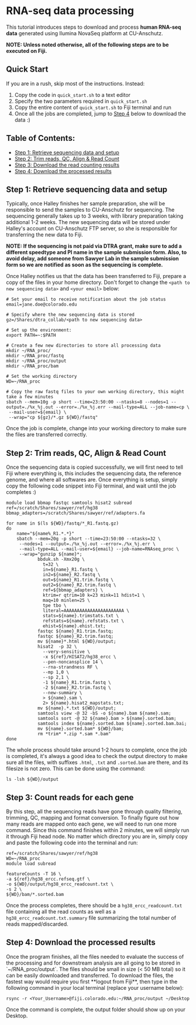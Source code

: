 # RNA-seq data processing
This tutorial introduces steps to download and process **human RNA-seq data** generated using Ilumina NovaSeq platform at CU-Anschutz.

**NOTE: Unless noted otherwise, all of the following steps are to be executed on Fiji.**

## Quick Start
If you are in a rush, skip most of the instructions. Instead:
1. Copy the code in `quick_start.sh` to a text editor
2. Specify the two parameters required in `quick_start.sh`
3. Copy the entire content of `quick_start.sh` to Fiji terminal and run
4. Once all the jobs are completed, jump to [Step 4](#step4) below to download the data :)

## Table of Contents:
* [Step 1: Retrieve sequencing data and setup](#step1)
* [Step 2: Trim reads, QC, Align & Read Count](#step2)
* [Step 3: Download the read counting results](#step3)
* [Step 4: Download the processed results](#step4)

<H2 id="step1">Step 1: Retrieve sequencing data and setup</H2>
Typically, once Halley finishes her sample preparation, she will be responsible to send the samples to CU-Anschutz for sequencing. The sequencing generally takes up to 3 weeks, with library preparation taking additional 1-2 weeks. The new sequencing data will be stored under Halley's account on CU-Anschutz FTP server, so she is responsible for transferring the new data to Fiji.

**NOTE: If the sequencing is not paid via DTRA grant, make sure to add a different speedtype and PI name in the sample submission form. Also, to avoid delay, add someone from Sawyer Lab in the sample submission form so we are notified as soon as the sequencing is complete.**

Once Halley notifies us that the data has been transferred to Fiji, prepare a copy of the files in your home directory. Don't forget to change the `<path to new sequencing data>` and `<your email>` below:
```
# Set your email to receive notification about the job status
email=jane.doe@colorado.edu

# Specify where the new sequencing data is stored
gz=/Shares/dtra_collab/<path to new sequencing data>

# Set up the environment:
export PATH=~:$PATH

# Create a few new directories to store all processing data
mkdir ~/RNA_proc/
mkdir ~/RNA_proc/fastq
mkdir ~/RNA_proc/output
mkdir ~/RNA_proc/bam

# Set the working directory
WD=~/RNA_proc

# Copy the raw fastq files to your own working directory, this might take a few minutes
sbatch --mem=10g -p short --time=23:50:00 --ntasks=8 --nodes=1 --output=./%x_%j.out --error=./%x_%j.err --mail-type=ALL --job-name=cp \
 --mail-user=${email} \
 --wrap="cp ${gz}/*.gz ${WD}/fastq"
```

Once the job is complete, change into your working directory to make sure the files are transferred correctly.

<H2 id="step2">Step 2: Trim reads, QC, Align & Read Count</H2>
Once the sequencing data is copied successfully, we will first need to tell Fiji where everything is, this includes the sequencing data, the reference genome, and where all softwares are. Once everything is setup, simply copy the following code snippet into Fiji terminal, and wait until the job completes :)

```
module load bbmap fastqc samtools hisat2 subread
ref=/scratch/Shares/sawyer/ref/hg38
bbmap_adapters=/scratch/Shares/sawyer/ref/adapters.fa

for name in $(ls ${WD}/fastq/*_R1.fastq.gz)
do
    name="${name%_R1.*.*}"
    sbatch --mem=20g -p short --time=23:50:00 --ntasks=32 \
     --nodes=1 --output=./%x_%j.out --error=./%x_%j.err \
     --mail-type=ALL --mail-user=${email} --job-name=RNAseq_proc \
     --wrap="gunzip ${name}*;
            bbduk.sh -Xmx20g \
              t=32 \
              in=${name}_R1.fastq \
              in2=${name}_R2.fastq \
              out=${name}_R1.trim.fastq \
              out2=${name}_R2.trim.fastq \
              ref=${bbmap_adapters} \
              ktrim=r qtrim=10 k=23 mink=11 hdist=1 \
              maq=10 minlen=25 \
              tpe tbo \
              literal=AAAAAAAAAAAAAAAAAAAAAAA \
              stats=${name}.trimstats.txt \
              refstats=${name}.refstats.txt \
              ehist=${name}.ehist.txt;
            fastqc ${name}_R1.trim.fastq;
            fastqc ${name}_R2.trim.fastq;
            mv ${name}*.html ${WD}/output;
            hisat2  -p 32 \
              --very-sensitive \
              -x ${ref}/HISAT2/hg38_ercc \
              --pen-noncansplice 14 \
              --rna-strandness RF \
              --mp 1,0 \
              --sp 2,1 \
              -1 ${name}_R1.trim.fastq \
              -2 ${name}_R2.trim.fastq \
              --new-summary \
              > ${name}.sam \
              2> ${name}.hisat2_mapstats.txt;
            mv ${name}.*.txt ${WD}/output;
            samtools view -@ 32 -bS -o ${name}.bam ${name}.sam;
            samtools sort -@ 32 ${name}.bam > ${name}.sorted.bam;
            samtools index ${name}.sorted.bam ${name}.sorted.bam.bai;
            mv ${name}.sorted.bam* ${WD}/bam;
            rm *trim* *.zip *.sam *.bam"
done
```
The whole process should take around 1-2 hours to complete, once the job is completed, it's always a good idea to check the output directory to make sure all the files, with suffixes `.html`, `.txt` and `.sorted.bam` are there, and its filesize is not zero. This can be done using the command:
```
ls -lsh ${WD}/output
```

<H2 id="step3">Step 3: Count reads for each gene</H2>
By this step, all the sequencing reads have gone through quality filtering, trimming, QC, mapping and format conversion. To finally figure out how many reads are mapped onto each gene, we will need to run one more command. Since this command finishes within 2 minutes, we will simply run it through Fiji head node. No matter which directory you are in, simply copy and paste the following code into the terminal and run:

```
ref=/scratch/Shares/sawyer/ref/hg38
WD=~/RNA_proc
module load subread

featureCounts -T 16 \
-a ${ref}/hg38_ercc.refseq.gtf \
-o ${WD}/output/hg38_ercc_readcount.txt \
-s 2 \
${WD}/bam/*.sorted.bam
```
Once the process completes, there should be a `hg38_ercc_readcount.txt` file containing all the read counts as well as a `hg38_ercc_readcount.txt.summary` file summarizing the total number of reads mapped/discarded.

<H2 id="step4">Step 4: Download the processed results</H2>
Once the program finishes, all the files needed to evaluate the success of the processing and for downstream analysis are all going to be stored in `~/RNA_proc/output`. The files should be small in size (< 50 MB total) so it can be easily downloaded and transferred. To download the files, the fastest way would require you first **logout from Fiji**, then type in the following command in your local terminal (replace your username below):

```
rsync -r <Your_Username>@fiji.colorado.edu:~/RNA_proc/output ~/Desktop
```

Once the command is complete, the output folder should show up on your Desktop.

